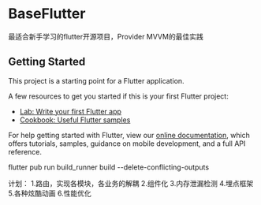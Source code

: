 # BaseFlutter

最适合新手学习的flutter开源项目，Provider MVVM的最佳实践

## Getting Started

This project is a starting point for a Flutter application.

A few resources to get you started if this is your first Flutter project:

- [Lab: Write your first Flutter app](https://flutter.dev/docs/get-started/codelab)
- [Cookbook: Useful Flutter samples](https://flutter.dev/docs/cookbook)

For help getting started with Flutter, view our
[online documentation](https://flutter.dev/docs), which offers tutorials,
samples, guidance on mobile development, and a full API reference.


flutter pub run build_runner build --delete-conflicting-outputs


计划：
   1.路由，实现各模块，各业务的解耦
   2.组件化
   3.内存泄漏检测
   4.埋点框架
   5.各种炫酷动画
   6.性能优化
